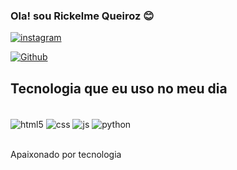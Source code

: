 
### Ola! sou Rickelme Queiroz 😊

[![instagram](https://img.shields.io/badge/Instagram-E4405F?style=for-the-badge&logo=instagram&logoColor=white)](https://www.instagram.com/z3us_034/)

[![Github](https://img.shields.io/badge/GitHub-100000?style=for-the-badge&logo=github&logoColor=white)](https://github.com/DevRick117)


## Tecnologia que eu uso no meu dia
<div><br>
    <img align="center" alt="html5" src="https://img.shields.io/badge/HTML5-E34F26?style=for-the-badge&logo=html5&logoColor=white"> 
    <img align="center" alt="css" src="https://img.shields.io/badge/CSS3-1572B6?style=for-the-badge&logo=css3&logoColor=white">
    <img align="center" alt="js" src="https://img.shields.io/badge/JavaScript-F7DF1E?style=for-the-badge&logo=javascript&logoColor=black">
    <img align="center" alt="python" src="https://img.shields.io/badge/Python-14354C?style=for-the-badge&logo=python&logoColor=white">
</div><br>

Apaixonado por tecnologia
